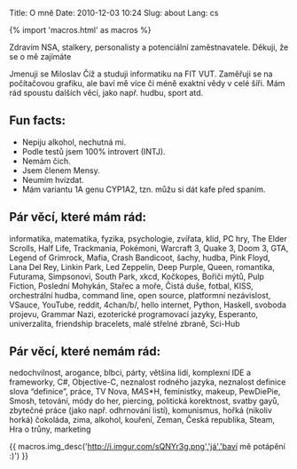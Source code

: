 Title: O mně
Date: 2010-12-03 10:24
Slug: about
Lang: cs

{% import 'macros.html' as macros %}

Zdravím NSA, stalkery, personalisty a potenciální zaměstnavatele. Děkuji, že se o mě zajímáte 

Jmenuji se Miloslav Číž a studuji informatiku na FIT VUT. Zaměřuji se na počítačovou grafiku,
ale baví mě více či méně exaktní vědy v celé šíři. Mám rád spoustu dalších věcí, jako např. hudbu,
sport atd.

## Fun facts:

- Nepiju alkohol, nechutná mi.
- Podle testů jsem 100% introvert (INTJ).
- Nemám čich.
- Jsem členem Mensy.
- Neumím hvízdat.
- Mám variantu 1A genu CYP1A2, tzn. můžu si dát kafe před spaním.

## Pár věcí, které mám rád:

informatika, matematika, fyzika, psychologie, zvířata, klid, PC hry, The Elder Scrolls, Half Life,
Trackmania, Pokémoni, Warcraft 3, Quake 3, Doom 3, GTA, Legend of Grimrock, Mafia, Crash Bandicoot,
šachy, hudba, Pink Floyd, Lana Del Rey, Linkin Park, Led Zeppelin, Deep Purple, Queen, romantika,
Futurama, Simpsonovi, South Park, xkcd, Kočkopes, Bořiči mýtů, Pulp Fiction, Poslední Mohykán,
Stařec a moře, Čistá duše, fotbal, KISS, orchestrální hudba, command line, open source,
platformní nezávislost, VSauce, YouTube, reddit, 4chan/b/, hello internet, Python, Haskell,
svoboda projevu, Grammar Nazi, ezoterické programovací jazyky, Esperanto, univerzalita,
friendship bracelets, malé střelné zbraně, Sci-Hub

## Pár věcí, které nemám rád:

nedochvilnost, arogance, blbci, párty, většina lidí, komplexní IDE a frameworky, C#, Objective-C,
neznalost rodného jazyka, neznalost definice slova “definice”, práce, TV Nova, M*A*S*H, feministky,
makeup, PewDiePie, Smosh, tetování, módy do her, piercing, politická korektnost, svatby gayů,
zbytečné práce (jako např. odhrnování listí), komunismus, hořká (nikoliv horká) čokoláda, zima,
alkohol, kouření, Zeman, Česká republika, Steam, Hra o trůny, marketing

{{ macros.img_desc('http://i.imgur.com/sQNYr3g.png','já','baví mě potápění :)') }}
